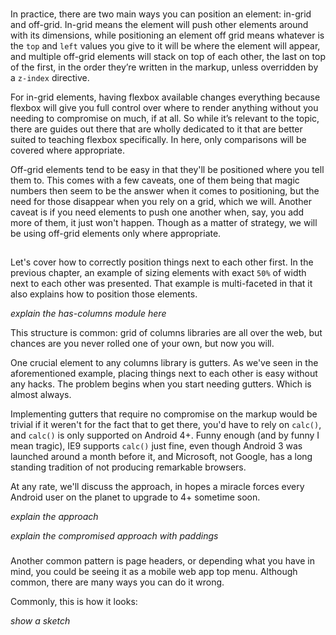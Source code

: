 ###

In practice, there are two main ways you can position an element: in-grid and off-grid. In-grid means the element will push other elements around with its dimensions, while positioning an element off grid means whatever is the `top` and `left` values you give to it will be where the element will appear, and multiple off-grid elements will stack on top of each other, the last on top of the  first, in the order they’re written in the markup, unless overridden by a `z-index` directive.

For in-grid elements, having flexbox available changes everything because flexbox will give you full control over where to render anything without you needing to compromise on much, if at all. So while it’s relevant to the topic, there are guides out there that are wholly dedicated to it that are better suited to teaching flexbox specifically. In here, only comparisons will be covered where appropriate.

Off-grid elements tend to be easy in that they'll be positioned where you tell them to. This comes with a few caveats, one of them being that magic numbers then seem to be the answer when it comes to positioning, but the need for those disappear when you rely on a grid, which we will. Another caveat is if you need elements to push one another when, say, you add more of them, it just won't happen. Though as a matter of strategy, we will be using off-grid elements only where appropriate.

##

Let's cover how to correctly position things next to each other first. In the previous chapter, an example of sizing elements with exact `50%` of width next to each other was presented. That example is multi-faceted in that it also explains how to position those elements.

*explain the has-columns module here*

This structure is common: grid of columns libraries are all over the web, but chances are you never rolled one of your own, but now you will.

One crucial element to any columns library is gutters. As we've seen in the aforementioned example, placing things next to each other is easy without any hacks. The problem begins when you start needing gutters. Which is almost always.

Implementing gutters that require no compromise on the markup would be trivial if it weren't for the fact that to get there, you'd have to rely on `calc()`, and `calc()` is only supported on Android 4+. Funny enough (and by funny I mean tragic), IE9 supports `calc()` just fine, even though Android 3 was launched around a month before it, and Microsoft, not Google, has a long standing tradition of not producing remarkable browsers.

At any rate, we'll discuss the approach, in hopes a miracle forces every Android user on the planet to upgrade to 4+ sometime soon.

*explain the approach*

*explain the compromised approach with paddings*

###

Another common pattern is page headers, or depending what you have in mind, you could be seeing it as a mobile web app top menu. Although common, there are many ways you can do it wrong.

Commonly, this is how it looks:

*show a sketch*

